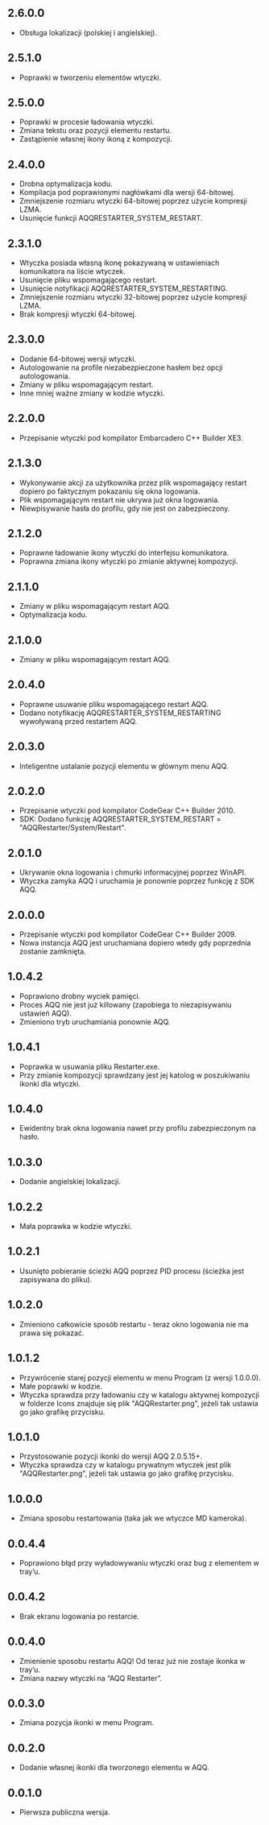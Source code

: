 2.6.0.0
-----
* Obsługa lokalizacji (polskiej i angielskiej).

2.5.1.0
-----
* Poprawki w tworzeniu elementów wtyczki.

2.5.0.0
-----
* Poprawki w procesie ładowania wtyczki.
* Zmiana tekstu oraz pozycji elementu restartu.
* Zastąpienie własnej ikony ikoną z kompozycji.

2.4.0.0
-----
* Drobna optymalizacja kodu.
* Kompilacja pod poprawionymi nagłówkami dla wersji 64-bitowej.
* Zmniejszenie rozmiaru wtyczki 64-bitowej poprzez użycie kompresji LZMA.
* Usunięcie funkcji AQQRESTARTER_SYSTEM_RESTART.

2.3.1.0
-----
* Wtyczka posiada własną ikonę pokazywaną w ustawieniach komunikatora na liście wtyczek.
* Usunięcie pliku wspomagającego restart.
* Usunięcie notyfikacji AQQRESTARTER_SYSTEM_RESTARTING.
* Zmniejszenie rozmiaru wtyczki 32-bitowej poprzez użycie kompresji LZMA.
* Brak kompresji wtyczki 64-bitowej.

2.3.0.0
-----
* Dodanie 64-bitowej wersji wtyczki.
* Autologowanie na profile niezabezpieczone hasłem bez opcji autologowania.
* Zmiany w pliku wspomagającym restart.
* Inne mniej ważne zmiany w kodzie wtyczki.

2.2.0.0
-----
* Przepisanie wtyczki pod kompilator Embarcadero C++ Builder XE3.

2.1.3.0
-----
* Wykonywanie akcji za użytkownika przez plik wspomagający restart dopiero po faktycznym pokazaniu się okna logowania.
* Plik wspomagającym restart nie ukrywa już okna logowania.
* Niewpisywanie hasła do profilu, gdy nie jest on zabezpieczony.

2.1.2.0
-----
* Poprawne ładowanie ikony wtyczki do interfejsu komunikatora.
* Poprawna zmiana ikony wtyczki po zmianie aktywnej kompozycji.

2.1.1.0
-----
* Zmiany w pliku wspomagającym restart AQQ.
* Optymalizacja kodu.

2.1.0.0
-----
* Zmiany w pliku wspomagającym restart AQQ.

2.0.4.0
-----
* Poprawne usuwanie pliku wspomagającego restart AQQ.
* Dodano notyfikację AQQRESTARTER_SYSTEM_RESTARTING wywoływaną przed restartem AQQ.

2.0.3.0
-----
* Inteligentne ustalanie pozycji elementu w głównym menu AQQ.

2.0.2.0
-----
* Przepisanie wtyczki pod kompilator CodeGear C++ Builder 2010.
* SDK: Dodano funkcję AQQRESTARTER_SYSTEM_RESTART = "AQQRestarter/System/Restart".

2.0.1.0
-----
* Ukrywanie okna logowania i chmurki informacyjnej poprzez WinAPI.
* Wtyczka zamyka AQQ i uruchamia je ponownie poprzez funkcję z SDK AQQ.

2.0.0.0
-----
* Przepisanie wtyczki pod kompilator CodeGear C++ Builder 2009.
* Nowa instancja AQQ jest uruchamiana dopiero wtedy gdy poprzednia zostanie zamknięta.

1.0.4.2
-----
* Poprawiono drobny wyciek pamięci.
* Proces AQQ nie jest już killowany (zapobiega to niezapisywaniu ustawień AQQ).
* Zmieniono tryb uruchamiania ponownie AQQ.

1.0.4.1
-----
* Poprawka w usuwania pliku Restarter.exe.
* Przy zmianie kompozycji sprawdzany jest jej katolog w poszukiwaniu ikonki dla wtyczki.

1.0.4.0
-----
* Ewidentny brak okna logowania nawet przy profilu zabezpieczonym na hasło.

1.0.3.0
-----
* Dodanie angielskiej lokalizacji.

1.0.2.2
-----
* Mała poprawka w kodzie wtyczki. 

1.0.2.1
-----
* Usunięto pobieranie ścieżki AQQ poprzez PID procesu (ścieżka jest zapisywana do pliku).

1.0.2.0
-----
* Zmieniono całkowicie sposób restartu - teraz okno logowania nie ma prawa się pokazać.

1.0.1.2
-----
* Przywrócenie starej pozycji elementu w menu Program (z wersji 1.0.0.0).
* Małe poprawki w kodzie.
* Wtyczka sprawdza przy ładowaniu czy w katalogu aktywnej kompozycji w folderze Icons znajduje się plik "AQQRestarter.png", jeżeli tak ustawia go jako grafikę przycisku.

1.0.1.0
-----
* Przystosowanie pozycji ikonki do wersji AQQ 2.0.5.15+.
* Wtyczka sprawdza czy w katalogu prywatnym wtyczek jest plik "AQQRestarter.png", jeżeli tak ustawia go jako grafikę przycisku.

1.0.0.0
-----
* Zmiana sposobu restartowania (taka jak we wtyczce MD kameroka).

0.0.4.4
-----
* Poprawiono błąd przy wyładowywaniu wtyczki oraz bug z elementem w tray’u.

0.0.4.2
-----
* Brak ekranu logowania po restarcie.

0.0.4.0
-----
* Zmienienie sposobu restartu AQQ! Od teraz już nie zostaje ikonka w tray’u.
* Zmiana nazwy wtyczki na “AQQ Restarter”.

0.0.3.0
-----
* Zmiana pozycja ikonki w menu Program.

0.0.2.0
-----
* Dodanie własnej ikonki dla tworzonego elementu w AQQ.

0.0.1.0
-----
* Pierwsza publiczna wersja.